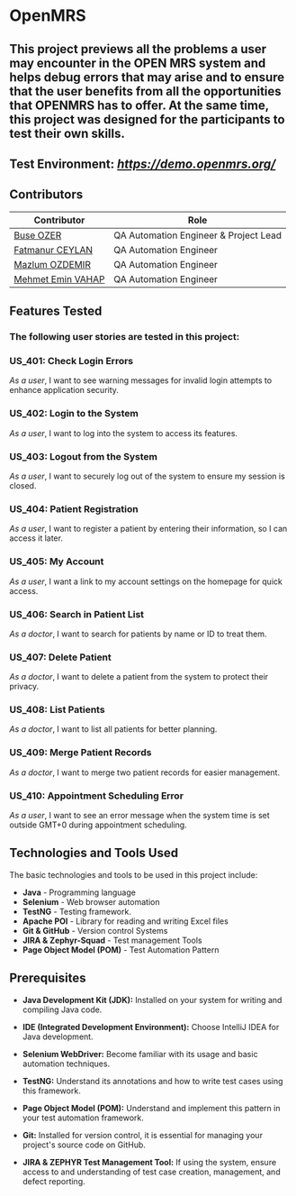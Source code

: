 # OpenMRS 
## This project previews all the problems a user may encounter in the OPEN MRS system and helps debug errors that may arise and to ensure that the user benefits from all the opportunities that OPENMRS has to offer. At the same time, this project was designed for the participants to test their own skills.


## Test Environment: *https://demo.openmrs.org/*

## Contributors

  
| Contributor                                               | Role                                  |
|-----------------------------------------------------------|---------------------------------------|
| [Buse OZER](https://github.com/acklnbuse)                 | QA Automation Engineer & Project Lead |
| [Fatmanur CEYLAN](https://github.com/fceylans)            | QA Automation Engineer                |
| [Mazlum OZDEMIR](https://github.com/mazlumoz)             | QA Automation Engineer                |
| [Mehmet Emin VAHAP](https://github.com/mmevaa)            | QA Automation Engineer                |

## Features Tested
### The following user stories are tested in this project:

### US_401: Check Login Errors
*As a user*, I want to see warning messages for invalid login attempts to enhance application security.

### US_402: Login to the System
*As a user*, I want to log into the system to access its features.

### US_403: Logout from the System
*As a user*, I want to securely log out of the system to ensure my session is closed.

### US_404: Patient Registration
*As a user*, I want to register a patient by entering their information, so I can access it later.

### US_405: My Account
*As a user*, I want a link to my account settings on the homepage for quick access.

### US_406: Search in Patient List
*As a doctor*, I want to search for patients by name or ID to treat them.

### US_407: Delete Patient
*As a doctor*, I want to delete a patient from the system to protect their privacy.

### US_408: List Patients
*As a doctor*, I want to list all patients for better planning.

### US_409: Merge Patient Records
*As a doctor*, I want to merge two patient records for easier management.

### US_410: Appointment Scheduling Error
*As a user*, I want to see an error message when the system time is set outside GMT+0 during appointment scheduling.

## Technologies and Tools Used

The basic technologies and tools to be used in this project include:

- **Java** - Programming language
- **Selenium** - Web browser automation
- **TestNG** - Testing framework.
- **Apache POI** - Library for reading and writing Excel files
- **Git & GitHub** - Version control Systems 
- **JIRA & Zephyr-Squad** - Test management Tools
- **Page Object Model (POM)** - Test Automation Pattern

## Prerequisites

- **Java Development Kit (JDK):** Installed on your system for writing and compiling Java code.

- **IDE (Integrated Development Environment):** Choose IntelliJ IDEA for Java development.

- **Selenium WebDriver:** Become familiar with its usage and basic automation techniques.

- **TestNG:** Understand its annotations and how to write test cases using this framework.

- **Page Object Model (POM):** Understand and implement this pattern in your test automation framework.
  
- **Git:** Installed for version control, it is essential for managing your project's source code on GitHub.

- **JIRA & ZEPHYR Test Management Tool:** If using the system, ensure access to and understanding of test case creation, management, and defect reporting.


